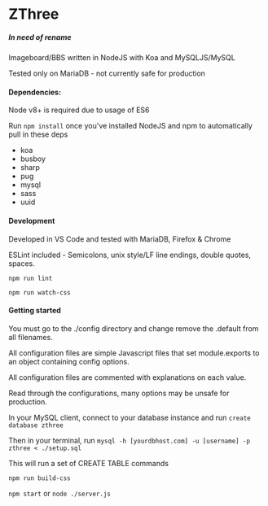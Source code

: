 # ZThree
##### In need of rename

Imageboard/BBS written in NodeJS with Koa and MySQLJS/MySQL

Tested only on MariaDB - not currently safe for production

#### Dependencies:

Node v8+ is required due to usage of ES6

Run `npm install` once you've installed NodeJS and npm to automatically pull in these deps

* koa
* busboy
* sharp
* pug
* mysql
* sass
* uuid

#### Development

Developed in VS Code and tested with MariaDB, Firefox & Chrome

ESLint included - Semicolons, unix style/LF line endings, double quotes, spaces.

`npm run lint` 

`npm run watch-css`

#### Getting started

You must go to the ./config directory and change remove the .default from all filenames.

All configuration files are simple Javascript files that set module.exports to an object containing config options.

All configuration files are commented with explanations on each value.

Read through the configurations, many options may be unsafe for production.

In your MySQL client, connect to your database instance and run `create database zthree`

Then in your terminal, run `mysql -h [yourdbhost.com] -u [username] -p zthree < ./setup.sql`

This will run a set of CREATE TABLE commands

`npm run build-css`

`npm start` or `node ./server.js`